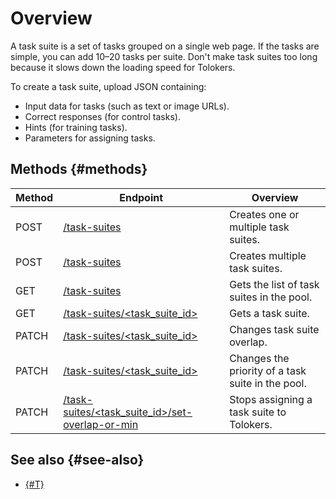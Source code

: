 # Overview

A task suite is a set of tasks grouped on a single web page. If the tasks are simple, you can add 10–20 tasks per suite. Don't make task suites too long because it slows down the loading speed for Tolokers.

To create a task suite, upload JSON containing:

- Input data for tasks (such as text or image URLs).
- Correct responses (for control tasks).
- Hints (for training tasks).
- Parameters for assigning tasks.

## Methods {#methods}

Method | Endpoint | Overview
----- | ----- | -----
POST | [/task-suites](create-task-suite.md) | Creates one or multiple task suites.
POST | [/task-suites](create-task-suite-batch.md) | Creates multiple task suites.
GET | [/task-suites](get-task-suite-list.md) | Gets the list of task suites in the pool.
GET | [/task-suites/<task_suite_id>](get-task-suite.md) | Gets a task suite.
PATCH | [/task-suites/<task_suite_id>](edit-overlap.md) | Changes task suite overlap.
PATCH | [/task-suites/<task_suite_id>](edit-order.md) | Changes the priority of a task suite in the pool.
PATCH | [/task-suites/<task_suite_id>/set-overlap-or-min](set-min-suite-overlap.md) | Stops assigning a task suite to Tolokers.

## See also {#see-also}

- [{#T}](../../guide/concepts/distribute-tasks-by-pages.md)